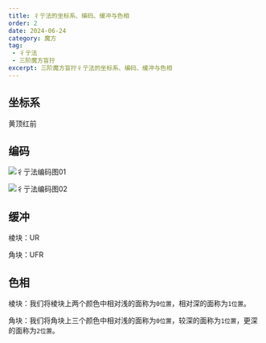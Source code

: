 ```yaml
---
title: 彳亍法的坐标系、编码、缓冲与色相
order: 2
date: 2024-06-24
category: 魔方
tag: 
 - 彳亍法
 - 三阶魔方盲拧
excerpt: 三阶魔方盲拧彳亍法的坐标系、编码、缓冲与色相
---
```


## 坐标系

黄顶红前

## 编码

![彳亍法编码图01](https://zhf-picture.oss-cn-qingdao.aliyuncs.com/3x3x3BLD/彳亍法编码图01.jpg)

![彳亍法编码图02](https://zhf-picture.oss-cn-qingdao.aliyuncs.com/3x3x3BLD/彳亍法编码图02.jpg)

## 缓冲

棱块：UR

角块：UFR

## 色相

棱块：我们将棱块上两个颜色中相对浅的面称为`0位置`，相对深的面称为`1位置`。

角块：我们将角块上三个颜色中相对浅的面称为`0位置`，较深的面称为`1位置`，更深的面称为`2位置`。

